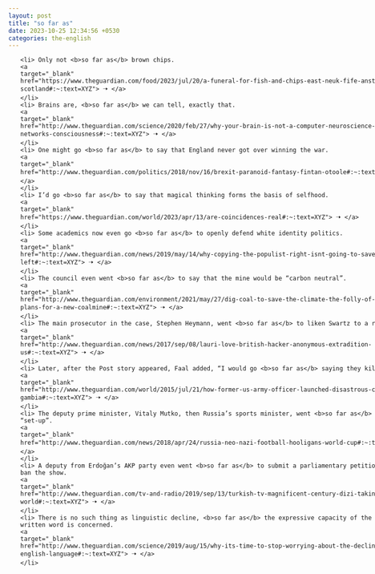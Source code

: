 ```yaml
---
layout: post
title: "so far as"
date: 2023-10-25 12:34:56 +0530
categories: the-english
---
```

<style>
    ol {
        width: 800px;
        margin: 0 auto;
    }
ol li {
    font-size: 18px;
    line-height: 1.5;
    padding-bottom: 8px;
}
</style>
<ol>

    <li> Only not <b>so far as</b> brown chips.
    <a 
    target="_blank" 
    href="https://www.theguardian.com/food/2023/jul/20/a-funeral-for-fish-and-chips-east-neuk-fife-anstruther-scotland#:~:text=XYZ"> 🠢 </a>
    </li>
    <li> Brains are, <b>so far as</b> we can tell, exactly that.
    <a 
    target="_blank" 
    href="http://www.theguardian.com/science/2020/feb/27/why-your-brain-is-not-a-computer-neuroscience-neural-networks-consciousness#:~:text=XYZ"> 🠢 </a>
    </li>
    <li> One might go <b>so far as</b> to say that England never got over winning the war.
    <a 
    target="_blank" 
    href="http://www.theguardian.com/politics/2018/nov/16/brexit-paranoid-fantasy-fintan-otoole#:~:text=XYZ"> 🠢 </a>
    </li>
    <li> I’d go <b>so far as</b> to say that magical thinking forms the basis of selfhood.
    <a 
    target="_blank" 
    href="https://www.theguardian.com/world/2023/apr/13/are-coincidences-real#:~:text=XYZ"> 🠢 </a>
    </li>
    <li> Some academics now even go <b>so far as</b> to openly defend white identity politics.
    <a 
    target="_blank" 
    href="http://www.theguardian.com/news/2019/may/14/why-copying-the-populist-right-isnt-going-to-save-the-left#:~:text=XYZ"> 🠢 </a>
    </li>
    <li> The council even went <b>so far as</b> to say that the mine would be “carbon neutral”.
    <a 
    target="_blank" 
    href="http://www.theguardian.com/environment/2021/may/27/dig-coal-to-save-the-climate-the-folly-of-cumbrias-plans-for-a-new-coalmine#:~:text=XYZ"> 🠢 </a>
    </li>
    <li> The main prosecutor in the case, Stephen Heymann, went <b>so far as</b> to liken Swartz to a rapist.
    <a 
    target="_blank" 
    href="http://www.theguardian.com/news/2017/sep/08/lauri-love-british-hacker-anonymous-extradition-us#:~:text=XYZ"> 🠢 </a>
    </li>
    <li> Later, after the Post story appeared, Faal added, “I would go <b>so far as</b> saying they killed Njaga.
    <a 
    target="_blank" 
    href="http://www.theguardian.com/world/2015/jul/21/how-former-us-army-officer-launched-disastrous-coup-the-gambia#:~:text=XYZ"> 🠢 </a>
    </li>
    <li> The deputy prime minister, Vitaly Mutko, then Russia’s sports minister, went <b>so far as</b> to call it a “set-up”.
    <a 
    target="_blank" 
    href="http://www.theguardian.com/news/2018/apr/24/russia-neo-nazi-football-hooligans-world-cup#:~:text=XYZ"> 🠢 </a>
    </li>
    <li> A deputy from Erdoğan’s AKP party even went <b>so far as</b> to submit a parliamentary petition to legally ban the show.
    <a 
    target="_blank" 
    href="http://www.theguardian.com/tv-and-radio/2019/sep/13/turkish-tv-magnificent-century-dizi-taking-over-world#:~:text=XYZ"> 🠢 </a>
    </li>
    <li> There is no such thing as linguistic decline, <b>so far as</b> the expressive capacity of the spoken or written word is concerned.
    <a 
    target="_blank" 
    href="http://www.theguardian.com/science/2019/aug/15/why-its-time-to-stop-worrying-about-the-decline-of-the-english-language#:~:text=XYZ"> 🠢 </a>
    </li>